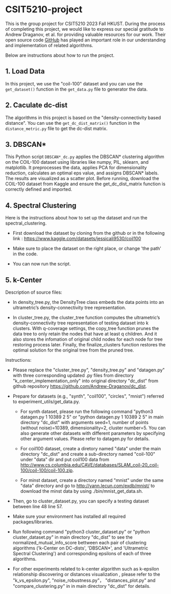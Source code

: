 # CSIT5210-project
This is the group project for CSIT5210 2023 Fall HKUST. During the process of completing this project, we would like to express our special gratitude to Andrew Draganov, et al. for providing valuable resources for our work. Their open source code [GitHub]([https://www.runoob.com](https://github.com/Andrew-Draganov/dc_dist/blob/master)) has played an important role in our understanding and implementation of related algorithms.

Below are instructions about how to run the project.

## 1. Load Data
In this project, we use the "coil-100" dataset and you can use the `get_dataset()` function in the `get_data.py` file to generator the data.

## 2. Caculate dc-dist
The algorithms in this project is based on the "density-connectivity based distance". You can use the `get_dc_dist_matrix()` function in the `distance_metric.py` file to get the dc-dist matrix.

## 3. DBSCAN*
This Python script `DBSCAN*_dc.py` applies the DBSCAN* clustering algorithm on the COIL-100 dataset using libraries like numpy, PIL, sklearn, and matplotlib. It preprocesses the data, applies PCA for dimensionality reduction, calculates an optimal eps value, and assigns DBSCAN* labels. The results are visualized as a scatter plot. Before running, download the COIL-100 dataset from Kaggle and ensure the get_dc_dist_matrix function is correctly defined and imported.

## 4. Spectral Clustering
Here is the instructions about how to set up the dataset and run the spectral_clustering.

- First download the dataset by cloning from the github or in the following link : https://www.kaggle.com/datasets/jessicali9530/coil100
- Make sure to place the dataset on the right place, or change 'the path' in the code.

- You can now run the script.

## 5. k-Center

Description of source files:

- In density_tree.py, the DensityTree class embeds the data points into an ultrametric’s density-connectivity tree representation.

- In cluster_tree.py, the cluster_tree function computes the ultrametric’s density-connectivity tree representation of testing dataset into k clusters. With q-coverage settings, the copy_tree function prunes the data tree to only retain the nodes that have at least q children. And it also stores the infomation of original child nodes for each node for tree restoring process later. Finally, the finalize_clusters function restores the optimal solution for the original tree from the pruned tree. 

Instructions:

- Please replace the "cluster_tree.py", "density_tree.py" and "datagen.py" with three corresponding updated .py files from directory "k_center_implementation_only" into original directory "dc_dist" from github repository https://github.com/Andrew-Draganov/dc_dist.

- Prepare for datasets (e.g., "synth", "coil100", "circles", "mnist") referred to experiment_utils/get_data.py.
    
  - For synth dataset, please run the following command "python3 datagen.py 1 10389 2 5" or "python datagen.py 1 10389 2 5" in main directory "dc_dist" with arguments seed=1, number of points (without noise)=10389, dimensionality=2, cluster number=5. You can also generate other datasets with different parameters by specifying other argument values. Please refer to datagen.py for details.
    
  - For coil100 dataset, create a diretory named "data" under the main directory "dc_dist" and create a sub-directory named "coil-100" under "data" dir and put coil100 data from http://www.cs.columbia.edu/CAVE/databases/SLAM_coil-20_coil-100/coil-100/coil-100.zip.
    
  - For minst dataset, create a directory named "mnist" under the same "data" directory and go to http://yann.lecun.com/exdb/mnist/ to download the minst data by using ./bin/mnist_get_data.sh.

- Then, go to cluster_dataset.py, you can specify a testing dataset between line 48 line 57.

- Make sure your environment has installed all required packages/libraries.

- Run following command "python3 cluster_dataset.py" or "python cluster_dataset.py" in main directory "dc_dist" to see the normalized_mutual_info_score bettween each pair of clustering algorithms ('k-Center on DC-dists', 'DBSCAN*', and 'Ultrametric Spectral Clustering') and corresponding epsilons of each of three algorithms.

- For other experiments related to k-center algorithm such as k-epsilon relationship discovering or distances visualization , please refer to the "k_vs_epsilon.py", "noise_robustness.py"， "distances_plot.py" and "compare_clustering.py" in in main directory "dc_dist" for details.
